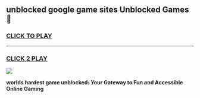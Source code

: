 
## unblocked google game sites Unblocked Games👋
<h3>
<a href="https://premium.freeplayer.one?title=unblocked_google_game_sites&ref=16F">CLICK TO PLAY</a></h3>
<hr>

<h3>
<a href="https://premium.freeplayer.one?title=unblocked_google_game_sites&ref=16F">CLICK 2 PLAY</a>
  
</h3>

<a href="https://premium.freeplayer.one?title=unblocked_google_game_sites&ref=16F/"><img src="https://clearcache.store/games.png"></a>


**worlds hardest game unblocked: Your Gateway to Fun and Accessible Online Gaming**
